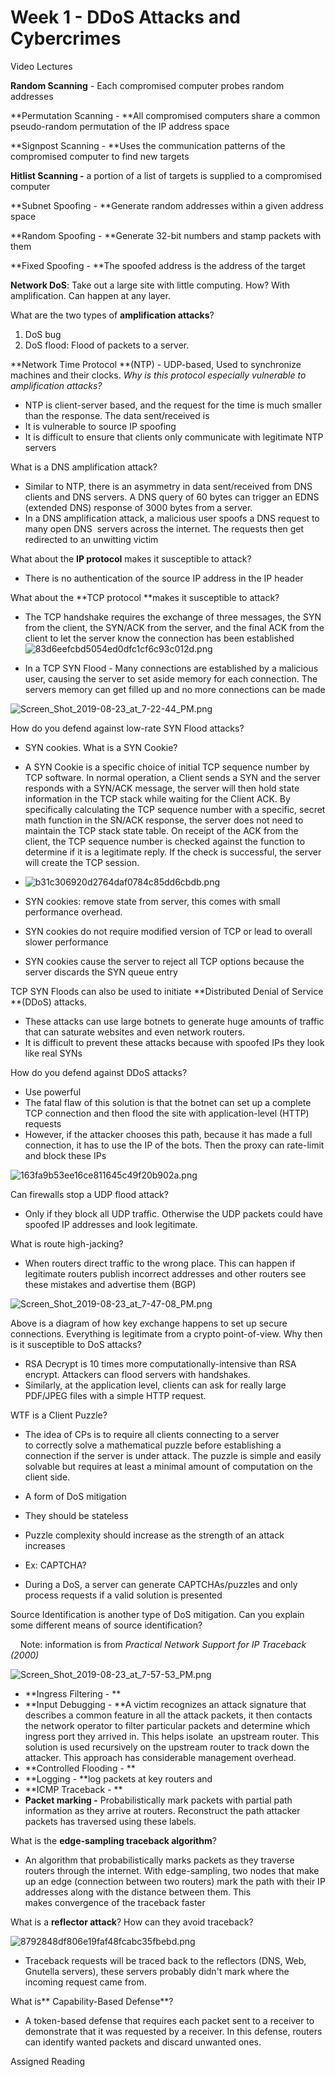 # Week 1 - DDoS Attacks and Cybercrimes

Video Lectures

**Random Scanning** - Each compromised computer probes random addresses

**Permutation Scanning - **All compromised computers share a common pseudo-random permutation of the IP address space

**Signpost Scanning - **Uses the communication patterns of the compromised computer to find new targets

**Hitlist Scanning -** a portion of a list of targets is supplied to a compromised computer

**Subnet Spoofing - **Generate random addresses within a given address space

**Random Spoofing - **Generate 32-bit numbers and stamp packets with them

**Fixed Spoofing - **The spoofed address is the address of the target

**Network DoS**: Take out a large site with little computing. How? With amplification. Can happen at any layer.

What are the two types of **amplification attacks**?

1. DoS bug
2. DoS flood: Flood of packets to a server.

**Network Time Protocol **(NTP) - UDP-based, Used to synchronize machines and their clocks. _Why is this protocol especially vulnerable to amplification attacks?_

* NTP is client-server based, and the request for the time is much smaller than the response. The data sent/received is 
* It is vulnerable to source IP spoofing
* It is difficult to ensure that clients only communicate with legitimate NTP servers

What is a DNS amplification attack?

* Similar to NTP, there is an asymmetry in data sent/received from DNS clients and DNS servers. A DNS query of 60 bytes can trigger an EDNS (extended DNS) response of 3000 bytes from a server.
* In a DNS amplification attack, a malicious user spoofs a DNS request to many open DNS  servers across the internet. The requests then get redirected to an unwitting victim

What about the **IP protocol** makes it susceptible to attack?

* There is no authentication of the source IP address in the IP header

What about the **TCP protocol **makes it susceptible to attack?

* The TCP handshake requires the exchange of three messages, the SYN from the client, the SYN/ACK from the server, and the final ACK from the client to let the server know the connection has been established![83d6eefcbd5054ed0dfc1cf6c93c012d.png](image/83d6eefcbd5054ed0dfc1cf6c93c012d.png)

* In a TCP SYN Flood - Many connections are established by a malicious user, causing the server to set aside memory for each connection. The servers memory can get filled up and no more connections can be made

![Screen_Shot_2019-08-23_at_7-22-44_PM.png](image/Screen_Shot_2019-08-23_at_7-22-44_PM.png)

How do you defend against low-rate SYN Flood attacks?

* SYN cookies. What is a SYN Cookie?
* A SYN Cookie is a specific choice of initial TCP sequence number by TCP software. In normal operation, a Client sends a SYN and the server responds with a SYN/ACK message, the server will then hold state information in the TCP stack while waiting for the Client ACK. By specifically calculating the TCP sequence number with a specific, secret math function in the SN/ACK response, the server does not need to maintain the TCP stack state table. On receipt of the ACK from the client, the TCP sequence number is checked against the function to determine if it is a legitimate reply. If the check is successful, the server will create the TCP session. 
* ![b31c306920d2764daf0784c85dd6cbdb.png](image/b31c306920d2764daf0784c85dd6cbdb.png)

* SYN cookies: remove state from server, this comes with small performance overhead.
* SYN cookies do not require modified version of TCP or lead to overall slower performance
* SYN cookies cause the server to reject all TCP options because the server discards the SYN queue entry

TCP SYN Floods can also be used to initiate **Distributed Denial of Service **(DDoS) attacks.

* These attacks can use large botnets to generate huge amounts of traffic that can saturate websites and even network routers.
* It is difficult to prevent these attacks because with spoofed IPs they look like real SYNs

How do you defend against DDoS attacks?

* Use powerful
* The fatal flaw of this solution is that the botnet can set up a complete TCP connection and then flood the site with application-level (HTTP) requests
* However, if the attacker chooses this path, because it has made a full connection, it has to use the IP of the bots. Then the proxy can rate-limit and block these IPs

![163fa9b53ee16ce811645c49f20b902a.png](image/163fa9b53ee16ce811645c49f20b902a.png)

Can firewalls stop a UDP flood attack?

* Only if they block all UDP traffic. Otherwise the UDP packets could have spoofed IP addresses and look legitimate.

What is route high-jacking?

* When routers direct traffic to the wrong place. This can happen if legitimate routers publish incorrect addresses and other routers see these mistakes and advertise them (BGP)

![Screen_Shot_2019-08-23_at_7-47-08_PM.png](image/Screen_Shot_2019-08-23_at_7-47-08_PM.png)

Above is a diagram of how key exchange happens to set up secure connections. Everything is legitimate from a crypto point-of-view. Why then is it susceptible to DoS attacks?

* RSA Decrypt is 10 times more computationally-intensive than RSA encrypt. Attackers can flood servers with handshakes.
* Similarly, at the application level, clients can ask for really large PDF/JPEG files with a simple HTTP request.

WTF is a Client Puzzle?

* The idea of CPs is to require all clients connecting to a server to correctly solve a mathematical puzzle before establishing a connection if the server is under attack. The puzzle is simple and easily solvable but requires at least a minimal amount of computation on the client side.

* A form of DoS mitigation
* They should be stateless
* Puzzle complexity should increase as the strength of an attack increases
* Ex: CAPTCHA?
* During a DoS, a server can generate CAPTCHAs/puzzles and only process requests if a valid solution is presented

Source Identification is another type of DoS mitigation. Can you explain some different means of source identification?

    Note: information is from _Practical Network Support for IP Traceback (2000)_

![Screen_Shot_2019-08-23_at_7-57-53_PM.png](image/Screen_Shot_2019-08-23_at_7-57-53_PM.png)

* **Ingress Filtering - **
* **Input Debugging - **A victim recognizes an attack signature that describes a common feature in all the attack packets, it then contacts the network operator to filter particular packets and determine which ingress port they arrived in. This helps isolate  an upstream router. This solution is used recursively on the upstream router to track down the attacker. This approach has considerable management overhead.
* **Controlled Flooding - **
* **Logging - **log packets at key routers and 
* **ICMP Traceback - **
* **Packet marking -** Probabilistically mark packets with partial path information as they arrive at routers. Reconstruct the path attacker packets has traversed using these labels.

What is the **edge-sampling traceback algorithm**?

* An algorithm that probabilistically marks packets as they traverse routers through the internet. With edge-sampling, two nodes that make up an edge (connection between two routers) mark the path with their IP addresses along with the distance between them. This makes convergence of the traceback faster

What is a **reflector attack**? How can they avoid traceback?

![8792848df806e19faf48fcabc35fbebd.png](image/8792848df806e19faf48fcabc35fbebd.png)

* Traceback requests will be traced back to the reflectors (DNS, Web, Gnutella servers), these servers probably didn't mark where the incoming request came from.

What is** Capability-Based Defense**?

* A token-based defense that requires each packet sent to a receiver to demonstrate that it was requested by a receiver. In this defense, routers can identify wanted packets and discard unwanted ones.

Assigned Reading
